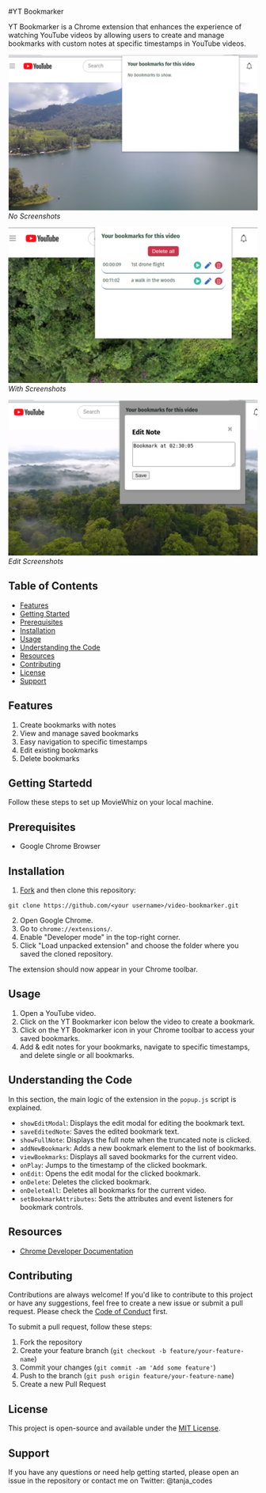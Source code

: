#YT Bookmarker

YT Bookmarker is a Chrome extension that enhances the experience of watching YouTube videos by allowing users to create and manage bookmarks with custom notes at specific timestamps in YouTube videos.

![YT Bookmarker - No Screenshots](./img/yt-bookmarker_3.png)
*No Screenshots*

![YT Bookmarker - With Screenshots](./img/yt-bookmarker_1.png)
*With Screenshots*

![YT Bookmarker - Edit Screenshots](./img/yt-bookmarker_2.png)
*Edit Screenshots*


## Table of Contents
- [Features](#features)
- [Getting Started](#getting-started)
- [Prerequisites](#prerequisites)
- [Installation](#installation)
- [Usage](#usage)
- [Understanding the Code](#understanding-the-code)
- [Resources](#resources)
- [Contributing](#contributing)
- [License](#license)
- [Support](#support)

## Features

1. Create bookmarks with notes
2. View and manage saved bookmarks
3. Easy navigation to specific timestamps
4. Edit existing bookmarks
5. Delete bookmarks

## Getting Startedd
Follow these steps to set up MovieWhiz on your local machine.

## Prerequisites

- Google Chrome Browser

## Installation
1. [Fork](https://docs.github.com/en/get-started/quickstart/fork-a-repo) and then clone this repository:

```
git clone https://github.com/<your username>/video-bookmarker.git
```
2. Open Google Chrome.
3. Go to `chrome://extensions/`.
4. Enable "Developer mode" in the top-right corner.
5. Click "Load unpacked extension" and choose the folder where you saved the cloned repository.

The extension should now appear in your Chrome toolbar.

## Usage

1. Open a YouTube video.
2. Click on the YT Bookmarker icon below the video to create a bookmark. 
3. Click on the YT Bookmarker icon in your Chrome toolbar to access your saved bookmarks.
4. Add & edit notes for your bookmarks, navigate to specific timestamps, and delete single or all bookmarks.

## Understanding the Code

In this section, the main logic of the extension in the `popup.js` script is explained.

- `showEditModal`: Displays the edit modal for editing the bookmark text.
- `saveEditedNote`: Saves the edited bookmark text.
- `showFullNote`: Displays the full note when the truncated note is clicked.
- `addNewBookmark`: Adds a new bookmark element to the list of bookmarks.
- `viewBookmarks`: Displays all saved bookmarks for the current video.
- `onPlay`: Jumps to the timestamp of the clicked bookmark.
- `onEdit`: Opens the edit modal for the clicked bookmark.
- `onDelete`: Deletes the clicked bookmark.
- `onDeleteAll`: Deletes all bookmarks for the current video.
- `setBookmarkAttributes`: Sets the attributes and event listeners for bookmark controls.

## Resources

- [Chrome Developer Documentation](https://developer.chrome.com/docs/extensions/mv3/)


## Contributing
Contributions are always welcome! If you'd like to contribute to this project or have any suggestions, feel free to create a new issue or submit a pull request. Please check the [Code of Conduct](./CODE_OF_CONDUCT.md) first.

To submit a pull request, follow these steps:
1. Fork the repository
2. Create your feature branch (`git checkout -b feature/your-feature-name`)
3. Commit your changes (`git commit -am 'Add some feature'`)
4. Push to the branch (`git push origin feature/your-feature-name`)
5. Create a new Pull Request

## License

This project is open-source and available under the [MIT License](./LICENSE.md).

## Support

If you have any questions or need help getting started, please open an issue in the repository or contact me on Twitter: @tanja_codes